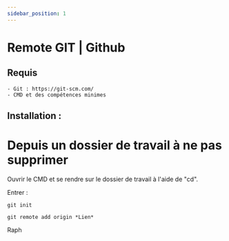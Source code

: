 ```yaml
---
sidebar_position: 1
---
```


# Remote GIT | Github
## Requis 
    - Git : https://git-scm.com/
    - CMD et des compétences minimes

## Installation :

# Depuis un dossier de travail à ne pas supprimer

Ouvrir le CMD et se rendre sur le dossier de travail à l'aide de "cd".

Entrer :

```shell
git init

git remote add origin *Lien*
```

Raph

